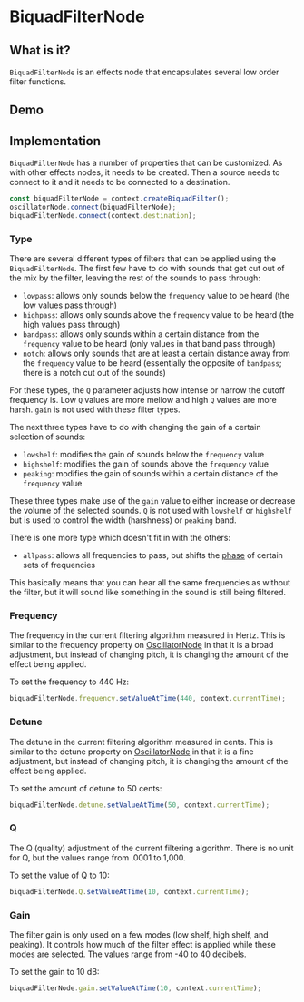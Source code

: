 # BiquadFilterNode

## What is it?

`BiquadFilterNode` is an effects node that encapsulates several low order filter functions.

## Demo

<audio-demo>
    <template>
        <button onclick="startAudio()">Start</button>
        <button onclick="endAudio()">Stop</button>
        <div>
            <button onclick="changeTo('lowpass')">Lowpass</button>
            <button onclick="changeTo('highpass')">Highpass</button>
            <button onclick="changeTo('bandpass')">Bandpass</button>
            <button onclick="changeTo('lowshelf')">Lowshelf</button>
            <button onclick="changeTo('highshelf')">Highshelf</button>
            <button onclick="changeTo('peaking')">Peaking</button>
            <button onclick="changeTo('notch')">Notch</button>
            <button onclick="changeTo('allpass')">Allpass</button>
        </div>
        <div>
            Frequency: <input type="range" min="33" max="140" value="84" oninput="changeFrequency(value)">
        </div>
        <div>
            Detune: <input type="range" min="-100" max="100" value="0" oninput="changeDetune(value)">
        </div>
        <div>
            Q (quality): <input type="range" min="-40" max="30" value="0" oninput="changeQ(value)">
        </div>
        <div>
            Gain: <input type="range" min="-40" max="40" value="0" oninput="changeGain(value)">
        </div>
        <script>
            const context = new AudioContext();
            let audioBufferSourceNode;
            const biquadFilterNode = context.createBiquadFilter();
            const startAudio = function() {
                // allow the user to play sound
                context.resume();
                if(audioBufferSourceNode) audioBufferSourceNode.stop();
                // create an audio buffer source node
                audioBufferSourceNode = context.createBufferSource();
                // fill the buffer with white noise (random values between -1.0 and 1.0)
                arrayBuffer = context.createBuffer(2, context.sampleRate * 3, context.sampleRate);
                for (let channel = 0; channel < arrayBuffer.numberOfChannels; channel++) {
                    let nowBuffering = arrayBuffer.getChannelData(channel);
                    for (let i = 0; i < arrayBuffer.length; i++) {
                        nowBuffering[i] = Math.random() * 2 - 1;
                    }
                }
                audioBufferSourceNode.buffer = arrayBuffer;
                audioBufferSourceNode.loop = true;
                // connect the audio buffer source node to the gain node
                audioBufferSourceNode.connect(biquadFilterNode);
                // connect the gain node to the destination
                biquadFilterNode.connect(context.destination);
                // start the oscillator
                audioBufferSourceNode.start();
            }
            const endAudio = function() {
                audioBufferSourceNode.stop();
            }
            const changeTo = function(type) {
                biquadFilterNode.type = type;
            }
            const changeFrequency = (frequency) => {
                // this helps us perceive the sound as being linear
                biquadFilterNode.frequency.setValueAtTime(Math.pow(2, frequency / 10), context.currentTime);
            }
            const changeDetune = (detune) => {
                biquadFilterNode.detune.setValueAtTime(detune, context.currentTime);
            }
            const changeQ = (Q) => {
                biquadFilterNode.Q.setValueAtTime(Math.pow(10, Q / 10), context.currentTime);
            }
            const changeGain = (gain) => {
                biquadFilterNode.gain.setValueAtTime(gain, context.currentTime);
            }
        </script>
    </template>
</audio-demo>

## Implementation

`BiquadFilterNode` has a number of properties that can be customized.  As with other effects nodes, it needs to be created.  Then a source needs to connect to it and it needs to be connected to a destination.

```javascript
const biquadFilterNode = context.createBiquadFilter();
oscillatorNode.connect(biquadFilterNode);
biquadFilterNode.connect(context.destination);
```

### Type

There are several different types of filters that can be applied using the `BiquadFilterNode`.  The first few have to do with sounds that get cut out of the mix by the filter, leaving the rest of the sounds to pass through:

- `lowpass`: allows only sounds below the `frequency` value to be heard (the low values pass through)
- `highpass`: allows only sounds above the `frequency` value to be heard (the high values pass through)
- `bandpass`: allows only sounds within a certain distance from the `frequency` value to be heard (only values in that band pass through)
- `notch`: allows only sounds that are at least a certain distance away from the `frequency` value to be heard (essentially the opposite of `bandpass`; there is a notch cut out of the sounds)

For these types, the `Q` parameter adjusts how intense or narrow the cutoff frequency is.  Low `Q` values are more mellow and high `Q` values are more harsh.  `gain` is not used with these filter types.

The next three types have to do with changing the gain of a certain selection of sounds:

- `lowshelf`: modifies the gain of sounds below the `frequency` value
- `highshelf`: modifies the gain of sounds above the `frequency` value
- `peaking`: modifies the gain of sounds within a certain distance of the `frequency` value

These three types make use of the `gain` value to either increase or decrease the volume of the selected sounds.  `Q` is not used with `lowshelf` or `highshelf` but is used to control the width (harshness) or `peaking` band.

There is one more type which doesn't fit in with the others:

- `allpass`: allows all frequencies to pass, but shifts the [phase][1] of certain sets of frequencies

[1]: https://en.wikipedia.org/wiki/Phase_(waves)

This basically means that you can hear all the same frequencies as without the filter, but it will sound like something in the sound is still being filtered.

### Frequency

The frequency in the current filtering algorithm measured in Hertz.  This is similar to the frequency property on [OscillatorNode](oscillator-node) in that it is a broad adjustment, but instead of changing pitch, it is changing the amount of the effect being applied.

To set the frequency to 440 Hz:

```javascript
biquadFilterNode.frequency.setValueAtTime(440, context.currentTime);
```

### Detune

The detune in the current filtering algorithm measured in cents.  This is similar to the detune property on [OscillatorNode](oscillator-node) in that it is a fine adjustment, but instead of changing pitch, it is changing the amount of the effect being applied.

To set the amount of detune to 50 cents:

```javascript
biquadFilterNode.detune.setValueAtTime(50, context.currentTime);
```

### Q

The Q (quality) adjustment of the current filtering algorithm.  There is no unit for Q, but the values range from .0001 to 1,000.

To set the value of Q to 10:

```javascript
biquadFilterNode.Q.setValueAtTime(10, context.currentTime);
```

### Gain

The filter gain is only used on a few modes (low shelf, high shelf, and peaking).  It controls how much of the filter effect is applied while these modes are selected.  The values range from -40 to 40 decibels.

To set the gain to 10 dB:

```javascript
biquadFilterNode.gain.setValueAtTime(10, context.currentTime);
```
